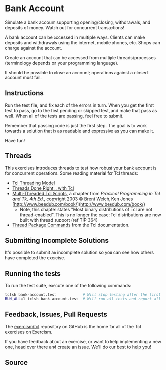 # Bank Account

Simulate a bank account supporting opening/closing, withdrawals, and deposits
of money. Watch out for concurrent transactions!

A bank account can be accessed in multiple ways. Clients can make
deposits and withdrawals using the internet, mobile phones, etc. Shops
can charge against the account.

Create an account that can be accessed from multiple threads/processes
(terminology depends on your programming language).

It should be possible to close an account; operations against a closed
account must fail.

## Instructions

Run the test file, and fix each of the errors in turn. When you get the
first test to pass, go to the first pending or skipped test, and make
that pass as well. When all of the tests are passing, feel free to
submit.

Remember that passing code is just the first step. The goal is to work
towards a solution that is as readable and expressive as you can make
it.

Have fun!

## Threads

This exercises introduces threads to test how robust your bank account is 
for concurrent operations. Some reading material for Tcl threads:

* [Tcl Threading Model](https://www.tcl.tk/doc/howto/thread_model.html)
* [Threads Done Right… with Tcl](https://www.activestate.com/blog/threads-done-right-tcl/)
* [Multi-Threaded Tcl Scripts](http://www.beedub.com/book/4th/Threads.pdf),
  a chapter from _Practical Programming in Tcl and Tk, 4th Ed._,
copyright 2003 © Brent Welch, Ken Jones
[http://www.beedub.com/book/](http://www.beedub.com/book/)
    * Note, this chapter states "Most binary distributions of Tcl are not thread-enabled". This is no longer the case: Tcl distributions are now built with thread support (ref [TIP 364](https://core.tcl-lang.org/tips/doc/trunk/tip/364.md))
* [Thread Package Commands](https://tcl.tk/man/tcl8.6/ThreadCmd/contents.htm) from the Tcl documentation.



## Submitting Incomplete Solutions
It's possible to submit an incomplete solution so you can see how others have completed the exercise.

## Running the tests
To run the test suite, execute one of the following commands:

```bash
tclsh bank-account.test            # Will stop testing after the first failure.
RUN_ALL=1 tclsh bank-account.test  # Will run all tests and report all failures.
```

## Feedback, Issues, Pull Requests
The [exercism/tcl](https://github.com/exercism/tcl) repository on GitHub is
the home for all of the Tcl exercises on Exercism.

If you have feedback about an exercise, or want to help implementing a new
one, head over there and create an issue.  We'll do our best to help you!

## Source

